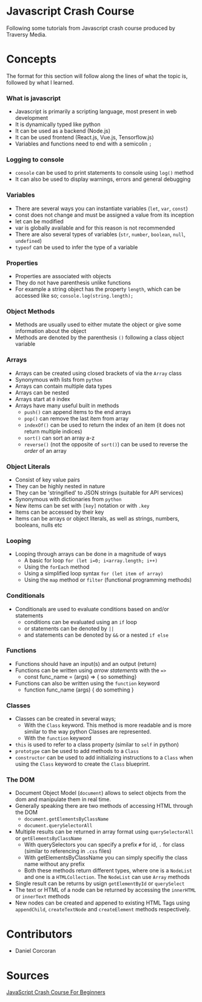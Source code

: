 # Javascript Crash Course
Following some tutorials from Javascript crash course produced by Traversy Media.

# Concepts
The format for this section will follow along the lines of what the topic is, followed by what I learned.

### What is javascript
- Javascript is primarily a scripting language, most present in web development
- It is dynamically typed like python
- It can be used as a backend (Node.js)
- It can be used frontend (React.js, Vue.js, Tensorflow.js)
- Variables and functions need to end with a semicolin `;`

### Logging to console
- `console` can be used to print statements to console using `log()` method
- It can also be used to display warnings, errors and general debugging 

### Variables
- There are several ways you can instantiate variables (`let`, `var`, `const`)
- const does not change and must be assigned a value from its inception
- let can be modified
- var is globally available and for this reason is not recommended
- There are also several types of variables (`str`, `number`, `boolean`, `null`, `undefined`)
- `typeof` can be used to infer the type of a variable

### Properties
- Properties are associated with objects
- They do not have parenthesis unlike functions
- For example a string object has the property `length`, which can be accessed like so; `console.log(string.length);`

### Object Methods
- Methods are usually used to either mutate the object or give some information about the object
- Methods are denoted by the parenthesis `()` following a class object variable

### Arrays
- Arrays can be created using closed brackets of via the `Array` class
- Synonymous with lists from `python`
- Arrays can contain multiple data types
- Arrays can be nested
- Arrays start at `0` index
- Arrays have many useful built in methods
    - `push()` can append items to the end arrays
    - `pop()` can remove the last item from array
    - `indexOf()` can be used to return the index of an item (it does not return multiple indices)
    - `sort()` can sort an array a-z
    - `reverse()` (not the opposite of `sort()`) can be used to reverse the *order* of an array

### Object Literals
- Consist of key value pairs
- They can be highly nested in nature
- They can be 'stringified' to JSON strings (suitable for API services)
- Synonymous with dictionaries from `python`
- New items can be set with `[key]` notation or with `.key`
- Items can be accessed by their key
- Items can be arrays or object literals, as well as strings, numbers, booleans, nulls etc

### Looping
- Looping through arrays can be done in a magnitude of ways
    - A basic for loop `for (let i=0; i<array.length; i++)`
    - Using the `forEach` method
    - Using a simplified loop syntax `for (let item of array)`
    - Using the `map` method or `filter` (functional programming methods)

### Conditionals
- Conditionals are used to evaluate conditions based on and/or statements
    - conditions can be evaluated using an `if` loop
    - or statements can be denoted by `||`
    - and statements can be denoted by `&&` or a nested `if else`

### Functions
- Functions should have an input(s) and an output (return)
- Functions can be written using *arrow statements* with the `=>`
    - const func_name = (args) => { so something}
- Functions can also be written using the `function` keyword
    - function func_name (args) { do something }

### Classes
- Classes can be created in several ways;
    - With the `Class` keyword. This method is more readable and is more similar to the way python Classes are represented. 
    - With the `function` keyword
- `this` is used to refer to a class property (similar to `self` in python)
- `prototype` can be used to add methods to a `Class`
- `constructor` can be used to add initializing instructions to a `Class` when using the `Class` keyword to create the `Class` blueprint.

### The DOM
- Document Object Model (`document`) allows to select objects from the dom and manipulate them in real time.
- Generally speaking there are two methods of accessing HTML through the DOM
    - `document.getElementsByClassName`
    - `document.querySelectorAll`
- Multiple results can be returned in array format using `querySelectorAll` or `getElementsByClassName`
    - With querySelectors you can specify a prefix `#` for id, `.` for class (similar to referencing in `.css` files)
    - With getElementsByClassName you can simply specifiy the class name without any prefix
    - Both these methods return different types, where one is a `NodeList` and one is a `HTMLCollection`. The `NodeList` can use `Array` methods
- Single result can be returns by usign `getElementById` or `querySelect`
- The text or HTML of a node can be returned by accessing the `innerHTML` or `innerText` methods
- New nodes can be created and appened to existing HTML Tags using `appendChild`, `createTextNode` and `createElement` methods respectively.


# Contributors
- Daniel Corcoran

# Sources 
[JavaScript Crash Course For Beginners](https://www.youtube.com/watch?v=hdI2bqOjy3c)